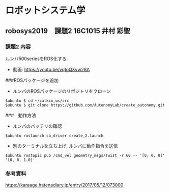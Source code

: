 # ロボットシステム学
## robosys2019　課題2 16C1015 井村 彩聖
### 課題2 内容
ルンバ500seriesをROS化する.

* 動画: https://youtu.be/vqtoQXvw28A

###ROSパッケージを追加
* ルンバのROSパッケージのリポジトリをクローン
```
$ubuntu $ cd ~/catkin_ws/src
$ubuntu $ git clone https://github.com/AutonomyLab/create_autonomy.git
```

###　動作方法
* ルンバのバッテリの確認
```
$ubuntu roslaunch ca_driver create_2.launch
```
* 別のターミナルを立ち上げ, ルンバに動作指令を送信
```
$ubuntu rostopic pub /cmd_vel geometry_msgs/Twist -r 60 -- '[0, 0, 0]' '[0, 0, 1.0]'
```

### 参考資料
https://karaage.hatenadiary.jp/entry/2017/05/12/073000


